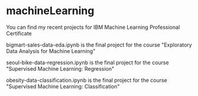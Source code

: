# machineLearning
You can find my recent projects for IBM Machine Learning Professional Certificate

bigmart-sales-data-eda.ipynb is the final project for the course "Exploratory Data Analysis for Machine Learning"

seoul-bike-data-regression.ipynb is the final project for the course "Supervised Machine Learning: Regression"

obesity-data-classification.ipynb is the final project for the course "Supervised Machine Learning: Classification"
